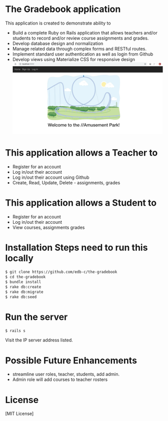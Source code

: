 # The Gradebook application

This application is created to demonstrate ability to
  - Build a complete Ruby on Rails application that allows teachers and/or students
  to record and/or review course assignments and grades.
  - Develop database design and normalization
  - Manage related data through complex forms and RESTful routes.
  - Implement standard user authentication as well as login from Github
  - Develop views using Materialize CSS for responsive design
![localhost](https://github.com/edb-c/rails-amusement-park-v-000/blob/master/Localhost_3000.png)
# This application allows a Teacher to
  - Register for an account
  - Log in/out their account
  - Log in/out their account using Github
  - Create, Read, Update, Delete - assignments, grades

# This application allows a Student to
  - Register for an account
  - Log in/out their account
  - View courses, assignments grades

# Installation Steps need to run this locally

    $ git clone https://github.com/edb-c/the-gradebook
    $ cd the-gradebook
    $ bundle install
    $ rake db:create  
    $ rake db:migrate
    $ rake db:seed

# Run the server

    $ rails s

Visit the IP server address listed.

# Possible Future Enhancements

  - streamline user roles, teacher, students, add admin.
  - Admin role will add courses to teacher rosters

# License
[MIT License]
